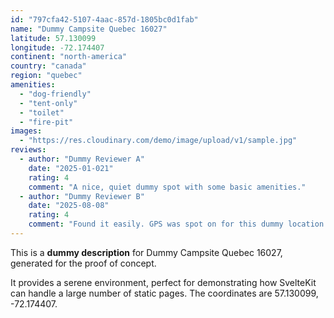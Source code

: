 ```yaml
---
id: "797cfa42-5107-4aac-857d-1805bc0d1fab"
name: "Dummy Campsite Quebec 16027"
latitude: 57.130099
longitude: -72.174407
continent: "north-america"
country: "canada"
region: "quebec"
amenities:
  - "dog-friendly"
  - "tent-only"
  - "toilet"
  - "fire-pit"
images:
  - "https://res.cloudinary.com/demo/image/upload/v1/sample.jpg"
reviews:
  - author: "Dummy Reviewer A"
    date: "2025-01-021"
    rating: 4
    comment: "A nice, quiet dummy spot with some basic amenities."
  - author: "Dummy Reviewer B"
    date: "2025-08-08"
    rating: 4
    comment: "Found it easily. GPS was spot on for this dummy location."
---
```


This is a **dummy description** for Dummy Campsite Quebec 16027, generated for the proof of concept.

It provides a serene environment, perfect for demonstrating how SvelteKit can handle a large number of static pages. The coordinates are 57.130099, -72.174407.
